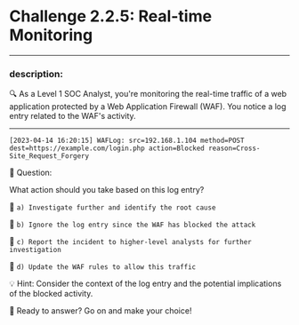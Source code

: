 # **Challenge 2.2.5: Real-time Monitoring**

---

### **description:**

🔍 As a Level 1 SOC Analyst, you're monitoring the real-time traffic of a web application protected by a Web Application Firewall (WAF). You notice a log entry related to the WAF's activity.

---
```plaintext
[2023-04-14 16:20:15] WAFLog: src=192.168.1.104 method=POST dest=https://example.com/login.php action=Blocked reason=Cross-Site_Request_Forgery
```
🤔 Question:

What action should you take based on this log entry?

🔘 ```a) Investigate further and identify the root cause```

🔘 ```b) Ignore the log entry since the WAF has blocked the attack```

🔘 ```c) Report the incident to higher-level analysts for further investigation```

🔘 ```d) Update the WAF rules to allow this traffic```

💡 Hint: Consider the context of the log entry and the potential implications of the blocked activity.

🚀 Ready to answer? Go on and make your choice!